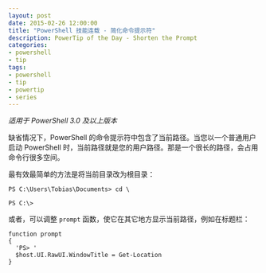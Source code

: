 ```yaml
---
layout: post
date: 2015-02-26 12:00:00
title: "PowerShell 技能连载 - 简化命令提示符"
description: PowerTip of the Day - Shorten the Prompt
categories:
- powershell
- tip
tags:
- powershell
- tip
- powertip
- series
---
```

_适用于 PowerShell 3.0 及以上版本_

缺省情况下，PowerShell 的命令提示符中包含了当前路径。当您以一个普通用户启动 PowerShell 时，当前路径就是您的用户路径。那是一个很长的路径，会占用命令行很多空间。

最有效最简单的方法是将当前目录改为根目录：

    PS C:\Users\Tobias\Documents> cd \
    
    PS C:\>

或者，可以调整 `prompt` 函数，使它在其它地方显示当前路径，例如在标题栏：

    function prompt
    {
      'PS> '
      $host.UI.RawUI.WindowTitle = Get-Location
    }

<!--本文国际来源：[Shorten the Prompt](http://community.idera.com/powershell/powertips/b/tips/posts/shorten-the-prompt)-->
